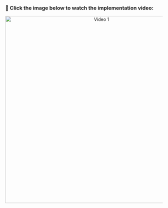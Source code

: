 
<h3>🎥 Click the image below to watch the implementation video:</h3>

<p align="center">
  <a href="https://drive.google.com/file/d/1d30U7R0FDOuJBQeDtJYacY8I3IGOdIvS/view?usp=drive_link" target="_blank">
    <img src="https://github.com/user-attachments/assets/adad78fa-9099-44a3-a3f6-780fde753da8" alt="Video 1" width="600"/>
  </a>
</p>
